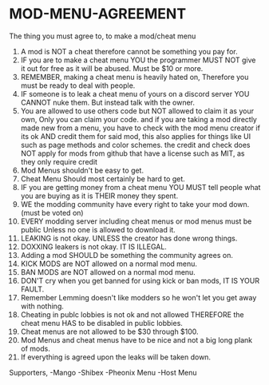 # MOD-MENU-AGREEMENT
The thing you must agree to, to make a mod/cheat menu

1. A mod is NOT a cheat therefore cannot be something you pay for.
2. IF you are to make a cheat menu YOU the programmer MUST NOT give it out for free as it will be abused. Must be $10 or more.
3. REMEMBER, making a cheat menu is heavily hated on, Therefore you must be ready to deal with people.
4. IF someone is to leak a cheat menu of yours on a discord server YOU CANNOT nuke them. But instead talk with the owner.
5. You are allowed to use others code but NOT allowed to claim it as your own, Only you can claim your code. and if you are taking a mod directly made new from a menu, you have to check with the mod menu creator if its ok AND credit them for said mod, this also applies for things like UI such as page methods and color schemes. the credit and check does NOT apply for mods from github that have a license such as MIT, as they only require credit
6. Mod Menus shouldn't be easy to get.
7. Cheat Menu Should most certainly be hard to get.
8. IF you are getting money from a cheat menu YOU MUST tell people what you are buying as it is THEIR money they spent.
9. WE the modding community have every right to take your mod down. (must be voted on)
10. EVERY modding server including cheat menus or mod menus must be public Unless no one is allowed to download it.
11. LEAKING is not okay. UNLESS the creator has done wrong things.
12. DOXXING leakers is not okay. IT IS ILLEGAL.
13. Adding a mod SHOULD be something the community agrees on.
14. KICK MODS are NOT allowed on a normal mod menu.
15. BAN MODS are NOT allowed on a normal mod menu.
16. DON'T cry when you get banned for using kick or ban mods, IT IS YOUR FAULT.
17. Remember Lemming doesn't like modders so he won't let you get away with nothing.
18. Cheating in publc lobbies is not ok and not allowed THEREFORE the cheat menu HAS to be disabled in public lobbies.
19. Cheat menus are not allowed to be $30 through $100.
20. Mod Menus and cheat menus have to be nice and not a big long plank of mods.
21. If everything is agreed upon the leaks will be taken down.

Supporters,
-Mango
-Shibex
-Pheonix Menu
-Host Menu
